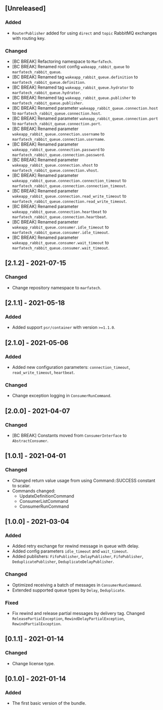 ## [Unreleased]
### Added
- `RouterPublisher` added for using `direct` and `topic` RabbitMQ exchanges with routing key.
### Changed
- [BC BREAK] Refactoring namespace to `MarfaTech`.
- [BC BREAK] Renamed root config `wakeapp_rabbit_queue` to `marfatech_rabbit_queue`.
- [BC BREAK] Renamed tag `wakeapp_rabbit_queue.definition` to `marfatech_rabbit_queue.definition`.
- [BC BREAK] Renamed tag `wakeapp_rabbit_queue.hydrator` to `marfatech_rabbit_queue.hydrator`.
- [BC BREAK] Renamed tag `wakeapp_rabbit_queue.publisher` to `marfatech_rabbit_queue.publisher`.
- [BC BREAK] Renamed parameter `wakeapp_rabbit_queue.connection.host` to `marfatech_rabbit_queue.connection.host`.
- [BC BREAK] Renamed parameter `wakeapp_rabbit_queue.connection.port` to `marfatech_rabbit_queue.connection.port`.
- [BC BREAK] Renamed parameter `wakeapp_rabbit_queue.connection.username` to `marfatech_rabbit_queue.connection.username`.
- [BC BREAK] Renamed parameter `wakeapp_rabbit_queue.connection.password` to `marfatech_rabbit_queue.connection.password`.
- [BC BREAK] Renamed parameter `wakeapp_rabbit_queue.connection.vhost` to `marfatech_rabbit_queue.connection.vhost`.
- [BC BREAK] Renamed parameter `wakeapp_rabbit_queue.connection.connection_timeout` to `marfatech_rabbit_queue.connection.connection_timeout`.
- [BC BREAK] Renamed parameter `wakeapp_rabbit_queue.connection.read_write_timeout` to `marfatech_rabbit_queue.connection.read_write_timeout`.
- [BC BREAK] Renamed parameter `wakeapp_rabbit_queue.connection.heartbeat` to `marfatech_rabbit_queue.connection.heartbeat`.
- [BC BREAK] Renamed parameter `wakeapp_rabbit_queue.consumer.idle_timeout` to `marfatech_rabbit_queue.consumer.idle_timeout`.
- [BC BREAK] Renamed parameter `wakeapp_rabbit_queue.consumer.wait_timeout` to `marfatech_rabbit_queue.consumer.wait_timeout`.

## [2.1.2] - 2021-07-15
### Changed
- Change repository namespace to `marfatech`.

## [2.1.1] - 2021-05-18
### Added
- Added support `psr/container` with version `>=1.1.0`.

## [2.1.0] - 2021-05-06
### Added
- Added new configuration parameters: `connection_timeout`, `read_write_timeout`, `heartbeat`.

### Changed
- Change exception logging in `ConsumerRunCommand`.

## [2.0.0] - 2021-04-07
### Changed
- [BC BREAK] Constants moved from `ConsumerInterface` to `AbstractConsumer`.

## [1.0.1] - 2021-04-01
### Changed
- Changed return value usage from using Command::SUCCESS constant to scalar. 
- Commands changed: 
  * UpdateDefinitionCommand
  * ConsumerListCommand
  * ConsumerRunCommand

## [1.0.0] - 2021-03-04
### Added
- Added retry exchange for rewind message in queue with delay.
- Added config parameters `idle_timeout` and `wait_timeout`.
- Added publishers: `FifoPublisher`, `DelayPublisher`, `FifoPublisher`, `DeduplicatePublisher`, `DeduplicateDelayPublisher`.

### Changed
- Optimized receiving a batch of messages in `ConsumerRunCommand`.
- Extended supported queue types by `Delay`, `Deduplicate`.

### Fixed
- Fix rewind and release partial messages by delivery tag. Changed `ReleasePartialException`, `RewindDelayPartialException`, `RewindPartialException`.

## [0.1.1] - 2021-01-14
### Changed
- Change license type.

## [0.1.0] - 2021-01-14
### Added
- The first basic version of the bundle.
